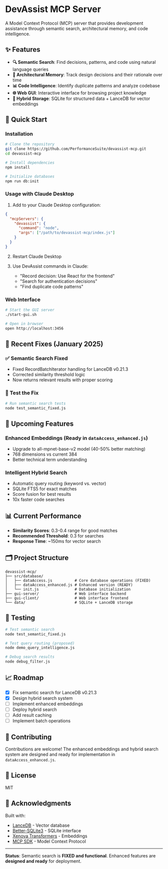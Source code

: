 # DevAssist MCP Server

A Model Context Protocol (MCP) server that provides development assistance through semantic search, architectural memory, and code intelligence.

## ✨ Features

- **🔍 Semantic Search**: Find decisions, patterns, and code using natural language queries
- **🧠 Architectural Memory**: Track design decisions and their rationale over time
- **📊 Code Intelligence**: Identify duplicate patterns and analyze codebase
- **🌐 Web GUI**: Interactive interface for browsing project knowledge
- **💾 Hybrid Storage**: SQLite for structured data + LanceDB for vector embeddings

## 🚀 Quick Start

### Installation

```bash
# Clone the repository
git clone https://github.com/PerformanceSuite/devassist-mcp.git
cd devassist-mcp

# Install dependencies
npm install

# Initialize databases
npm run db:init
```

### Usage with Claude Desktop

1. Add to your Claude Desktop configuration:

```json
{
  "mcpServers": {
    "devassist": {
      "command": "node",
      "args": ["/path/to/devassist-mcp/index.js"]
    }
  }
}
```

2. Restart Claude Desktop

3. Use DevAssist commands in Claude:
   - "Record decision: Use React for the frontend"
   - "Search for authentication decisions"
   - "Find duplicate code patterns"

### Web Interface

```bash
# Start the GUI server
./start-gui.sh

# Open in browser
open http://localhost:3456
```

## 🔧 Recent Fixes (January 2025)

### ✅ Semantic Search Fixed
- Fixed RecordBatchIterator handling for LanceDB v0.21.3
- Corrected similarity threshold logic
- Now returns relevant results with proper scoring

### 📝 Test the Fix

```bash
# Run semantic search tests
node test_semantic_fixed.js
```

## 🚧 Upcoming Features

### Enhanced Embeddings (Ready in `dataAccess_enhanced.js`)
- Upgrade to all-mpnet-base-v2 model (40-50% better matching)
- 768 dimensions vs current 384
- Better technical term understanding

### Intelligent Hybrid Search
- Automatic query routing (keyword vs. vector)
- SQLite FTS5 for exact matches
- Score fusion for best results
- 10x faster code searches

## 📊 Current Performance

- **Similarity Scores**: 0.3-0.4 range for good matches
- **Recommended Threshold**: 0.3 for searches
- **Response Time**: ~150ms for vector search

## 🗂️ Project Structure

```
devassist-mcp/
├── src/database/
│   ├── dataAccess.js          # Core database operations (FIXED)
│   ├── dataAccess_enhanced.js # Enhanced version (READY)
│   └── init.js                # Database initialization
├── gui-server/                # Web interface backend
├── gui-client/                # Web interface frontend
└── data/                      # SQLite + LanceDB storage
```

## 🧪 Testing

```bash
# Test semantic search
node test_semantic_fixed.js

# Test query routing (proposed)
node demo_query_intelligence.js

# Debug search results
node debug_filter.js
```

## 📈 Roadmap

- [x] Fix semantic search for LanceDB v0.21.3
- [x] Design hybrid search system
- [ ] Implement enhanced embeddings
- [ ] Deploy hybrid search
- [ ] Add result caching
- [ ] Implement batch operations

## 🤝 Contributing

Contributions are welcome! The enhanced embeddings and hybrid search system are designed and ready for implementation in `dataAccess_enhanced.js`.

## 📄 License

MIT

## 🙏 Acknowledgments

Built with:
- [LanceDB](https://lancedb.com/) - Vector database
- [Better-SQLite3](https://github.com/JoshuaWise/better-sqlite3) - SQLite interface
- [Xenova Transformers](https://github.com/xenova/transformers.js) - Embeddings
- [MCP SDK](https://modelcontextprotocol.io/) - Model Context Protocol

---

**Status**: Semantic search is **FIXED and functional**. Enhanced features are **designed and ready** for deployment.